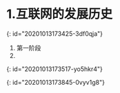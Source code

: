 # 1.互联网的发展历史  
{: id="20201013173425-3df0qja"}

1. 第一阶段
2.
{: id="20201013173517-yo5hkr4"}

{: id="20201013173845-0vyv1g8"}
